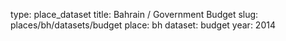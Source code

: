 type: place_dataset
title: Bahrain / Government Budget
slug: places/bh/datasets/budget
place: bh
dataset: budget
year: 2014

